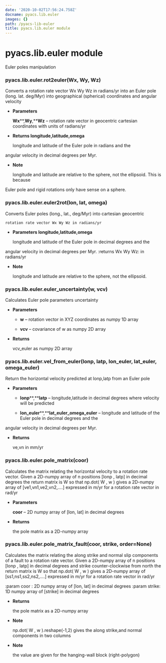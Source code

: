 ```yaml
---
date: '2020-10-02T17:56:24.758Z'
docname: pyacs.lib.euler
images: {}
path: /pyacs-lib-euler
title: pyacs.lib.euler module
---
```


# pyacs.lib.euler module

Euler poles manipulation


### pyacs.lib.euler.rot2euler(Wx, Wy, Wz)
Converts a rotation rate vector Wx Wy Wz in radians/yr into 
an Euler pole (long. lat. deg/Myr) into geographical (spherical) coordinates and angular velocity


* **Parameters**

    **Wx****,****Wy****,****Wz** – rotation rate vector in geocentric cartesian coordinates with units of radians/yr



* **Returns longitude,latitude,omega**

    longitude and latitude of the Euler pole in radians and the


angular velocity in decimal degrees per Myr.


* **Note**

    longitude and latitude are relative to the sphere, not the ellipsoid. This is because


Euler pole and rigid rotations only have sense on a sphere.


### pyacs.lib.euler.euler2rot(lon, lat, omega)
Converts Euler poles (long., lat., deg/Myr) into cartesian geocentric 

    rotation rate vector Wx Wy Wz in radians/yr


* **Parameters longitude,latitude,omega**

    longitude and latitude of the Euler pole in decimal degrees and the


angular velocity in decimal degrees per Myr.
:returns Wx Wy Wz: in radians/yr


* **Note**

    longitude and latitude are relative to the sphere, not the ellipsoid.



### pyacs.lib.euler.euler_uncertainty(w, vcv)
Calculates Euler pole parameters uncertainty


* **Parameters**

    
    * **w** – rotation vector in XYZ coordinates as numpy 1D array


    * **vcv** – covariance of w as numpy 2D array



* **Returns**

    vcv_euler as numpy 2D array



### pyacs.lib.euler.vel_from_euler(lonp, latp, lon_euler, lat_euler, omega_euler)
Return the horizontal velocity predicted at lonp,latp from an Euler pole


* **Parameters**

    
    * **lonp****,****latp** – longitude,latitude in decimal degrees where velocity will be predicted


    * **lon_euler****,****lat_euler_omega_euler** – longitude and latitude of the Euler pole in decimal degrees and the


angular velocity in decimal degrees per Myr.


* **Returns**

    ve,vn in mm/yr



### pyacs.lib.euler.pole_matrix(coor)
Calculates the matrix relating the horizontal velocity to a rotation rate vector.
Given a 2D-numpy array of n positions [lonp , latp] in decimal degrees the return matrix is W so that
np.dot( W , w ) gives a 2D-numpy array of [ve1,vn1,ve2,vn2,….] expressed in m/yr for a rotation rate vector in rad/yr


* **Parameters**

    **coor** – 2D numpy array of [lon, lat] in decimal degrees



* **Returns**

    the pole matrix as a 2D-numpy array



### pyacs.lib.euler.pole_matrix_fault(coor, strike, order=None)
Calculates the matrix relating the along strike and normal slip components of a fault to a rotation rate vector.
Given a 2D-numpy array of n positions [lonp , latp] in decimal degrees and strike counter-clockwise from north the return matrix is W so that
np.dot( W , w ) gives a 2D-numpy array of [ss1,ns1,ss2,ns2,….] expressed in m/yr for a rotation rate vector in rad/yr

:param coor  : 2D numpy array of [lon, lat] in decimal degrees
:param strike: 1D numpy array of [strike] in decimal degrees


* **Returns**

    the pole matrix as a 2D-numpy array



* **Note**

    np.dot( W , w ).reshape(-1,2) gives the along strike,and normal components in two columns



* **Note**

    the value are given for the hanging-wall block (right-polygon)
